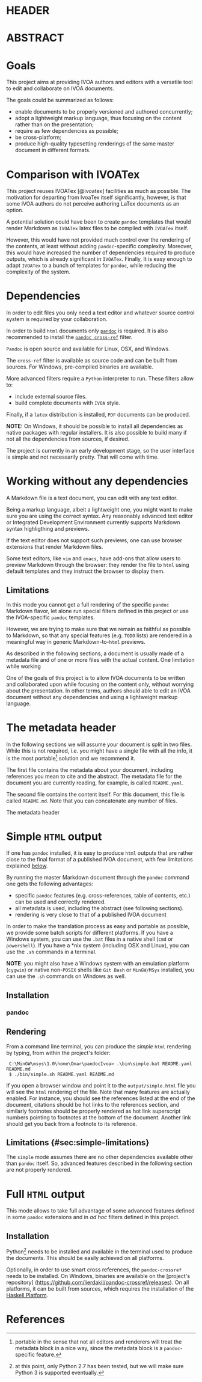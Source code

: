 HEADER
======

ABSTRACT
========

Goals
=====

This project aims at providing IVOA authors and editors with
a versatile tool to edit and collaborate on IVOA documents.

The goals could be summarized as follows:

  * enable documents to be properly versioned and authored concurrently;
  * adopt a lightweight markup language, thus focusing on the content rather
  than on the presentation;
  * require as few dependencies as possible;
  * be cross-platform;
  * produce high-quality typesetting renderings of the same master document in
  different formats.

Comparison with IVOATex
=======================

This project reuses IVOATex [@ivoatex] facilities as much as possible. The
motivation for departing from IvoaTex itself significantly, however, is that
some IVOA authors do not perceive authoring LaTex documents as an option.

A potential solution could have been to create `pandoc` templates that would
render Markdown as `IVOATex` latex files to be compiled with `IVOATex` itself.

However, this would have not provided much control over the rendering of the
contents, at least without adding `pandoc`-specific complexity. Moreover, this
would have increased the number of dependencies required to produce outputs,
which is already significant in `IVOATex`. Finally, It is easy enough to adapt
`IVOATex` to a bunch of templates for `pandoc`, while reducing the complexity of
the system.

Dependencies
============

In order to edit files you only need a text editor and whatever source control
system is required by your collaboration.

In order to build `html` documents only [`pandoc`](http://pandoc.org)
is required. It is also recommended to install the
[`pandoc cross-ref`](https://github.com/lierdakil/pandoc-crossref) filter.

`Pandoc` is open source and available for Linux, OSX, and Windows.

The `cross-ref` filter is available as source code and can be built from
sources. For Windows, pre-compiled binaries are available.

More advanced filters require a `Python` interpreter to run. These filters
allow to:

  * include external source files.
  * build complete documents with `IVOA` style.

Finally, if a `latex` distribution is installed, `PDF` documents can be
produced.

**NOTE:** On Windows, it should be possible to install all dependencies as
native packages with regular installers. It is also possible to build many
if not all the dependencies from sources, if desired.

The project is currently in an early development stage, so the user
interface is simple and not necessarily pretty. That will come with time.

Working without any dependencies
================================

A Markdown file is a text document, you can edit with any text editor.

Being a markup language, albeit a lightweight one, you might want to make sure
you are using the correct syntax. Any reasonably advanced text editor or
Integrated Development Environment currently supports Markdown syntax
highligthing and previews.

If the text editor does not support such previews, one can use browser
extensions that render Markdown files.

Some text editors, like `vim` and `emacs`, have add-ons that allow users to
preview Markdown through the browser: they render the file to `html` using
default templates and they instruct the browser to display them.

Limitations
-----------

In this mode you cannot get a full rendering of the specific `pandoc` Markdown
flavor, let alone run special filters defined in this project or use the
IVOA-specific `pandoc` templates.

However, we are trying to make sure that we remain as faithful as possible
to Markdown, so that any special features (e.g. `TODO` lists) are rendered in a
meaningful way in generic Markdown-to-`html` previews.

As described in the following sections, a document is usually made of a metadata
file and of one or more files with the actual content. One limitation while
working

One of the goals of this project is to allow IVOA documents to be written
and collaborated upon while focusing on the content only, without worrying
about the presentation. In other terms, authors should able to edit an IVOA
document without any dependencies and using a lightweight markup language.

The metadata header
===================

In the following sections we will assume your document is split in two files.
While this is not required, i.e. you might have a single file with all the info,
it is the most portable[^note:port] solution and we recommend it.

The first file contains the metadata about your document, including references
you mean to cite and the abstract. The metadata file for the document you are
currently reading, for example, is called `README.yaml`.

The second file contains the content itself. For this document, this file is
called `README.md`. Note that you can concatenate any number of files.

The metadata header

[^note:port]: portable in the sense that not all editors and renderers will
treat the metadata block in a nice way, since the metadata block is a
`pandoc`-specific feature.

Simple `HTML` output
====================

If one has `pandoc` installed, it is easy to produce `html` outputs that
are rather close to the final format of a published IVOA document, with few
limitations explained [below](#sec:simple-limitations).

By running the master Markdown document through the `pandoc` command one gets
the following advantages:

  * specific `pandoc` features (e.g. cross-references, table of
    contents, etc.) can be used and correctly rendered.
  * all metadata is used, including the abstract (see following sections).
  * rendering is very close to that of a published IVOA document

In order to make the translation process as easy and portable as possible, we
provide some batch scripts for different platforms. If you have a Windows
system, you can use the `.bat` files in a native shell (`cmd` or `powershell`).
If you have a *nix system (including OSX and Linux), you can use the `.sh`
commands in a terminal.

**NOTE**: you might also have a Windows system with an emulation platform
(`cygwin`) or native non-`POSIX` shells like `Git Bash` or `MinGW/MSys`
installed, you can use the `.sh` commands on Windows as well.

Installation
------------

### pandoc ###

Rendering
---------

From a command line terminal, you can produce the *simple* `html` rendering by
typing, from within the project's folder:

~~~
 C:\MinGW\msys\1.0\home\Omar\pandocIvoa> .\bin\simple.bat README.yaml README.md
 $ ./bin/simple.sh README.yaml README.md
~~~

If you open a browser window and point it to the `output/simple.html` file you
will see the `html` rendering of the file. Note that many features are actually
enabled. For instance, you should see the references listed at the end of the
document, citations should be hot links to the references section, and similarly
footnotes should be properly rendered as hot link superscript numbers pointing
to footnotes at the bottom of the document. Another link should get you back
from a footnote to its reference.

Limitations {#sec:simple-limitations}
-----------

The `simple` mode assumes there are no other dependencies available other than
`pandoc` itself. So, advanced features described in the following section are
not properly rendered.

Full `HTML` output
==================

This mode allows to take full advantage of some advanced features defined in
some `pandoc` extensions and in *ad hoc* filters defined in this project.

Installation
------------

Python[^pyver] needs to be installed and available in the terminal used to
produce the documents. This should be easily achieved on all platforms.

Optionally, in order to use smart cross references, the `pandoc-crossref` needs
to be installed. On Windows, binaries are available on the [project's
repository] (https://github.com/lierdakil/pandoc-crossref/releases). On all
platforms, it can be built from sources, which requires the installation of the
[Haskell Platform](https://www.haskell.org/platform/).

[^pyver]: at this point, only Python 2.7 has been tested, but we will make sure
Python 3 is supported eventually.

References
==========
